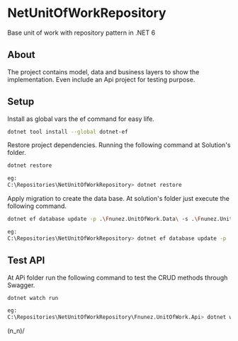 # NetUnitOfWorkRepository
Base unit of work with repository pattern in .NET 6

## About
The project contains model, data and business layers to show the implementation.
Even include an Api project for testing purpose.

## Setup
Install as global vars the ef command for easy life.
```bash
dotnet tool install --global dotnet-ef
```

Restore project dependencies. Running the following command at Solution's folder.
```bash
dotnet restore

eg:
C:\Repositories\NetUnitOfWorkRepository> dotnet restore
```

Apply migration to create the data base. At solution's folder just execute the following command.
```bash
dotnet ef database update -p .\Fnunez.UnitOfWork.Data\ -s .\Fnunez.UnitOfWork.Api\ -c UnitOfWorkDbContext -v

eg:
C:\Repositories\NetUnitOfWorkRepository> dotnet ef database update -p .\Fnunez.UnitOfWork.Data\ -s .\Fnunez.UnitOfWork.Api\ -c UnitOfWorkDbContext -v
```

## Test API
At APi folder run the following command to test the CRUD methods through Swagger.
```bash
dotnet watch run

eg:
C:\Repositories\NetUnitOfWorkRepository\Fnunez.UnitOfWork.Api> dotnet watch run
```

(n_n)/
